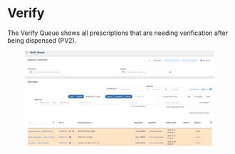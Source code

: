 # Verify

The Verify Queue shows all prescriptions that are needing verification after being dispensed (PV2).

<figure><img src="../../.gitbook/assets/image (382).png" alt=""><figcaption></figcaption></figure>
